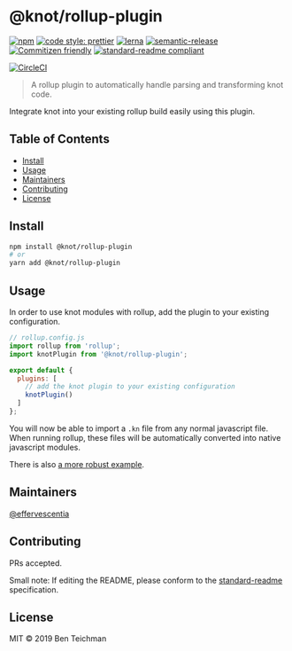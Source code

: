 # @knot/rollup-plugin

[![npm](https://img.shields.io/npm/v/@knot/rollup-plugin?style=flat-square)](http://npm.im/@knot/rollup-plugin)
[![code style: prettier](https://img.shields.io/badge/code_style-prettier-ff69b4.svg?style=flat-square)](https://github.com/prettier/prettier)
[![lerna](https://img.shields.io/badge/maintained%20with-lerna-cc00ff.svg?style=flat-square)](https://lerna.js.org/)
[![semantic-release](https://img.shields.io/badge/%20%20%F0%9F%93%A6%F0%9F%9A%80-semantic--release-e10079.svg?style=flat-square)](https://github.com/semantic-release/semantic-release)
[![Commitizen friendly](https://img.shields.io/badge/commitizen-friendly-brightgreen.svg?style=flat-square)](http://commitizen.github.io/cz-cli/)
[![standard-readme compliant](https://img.shields.io/badge/standard--readme-OK-green.svg?style=flat-square)](https://github.com/RichardLitt/standard-readme)

[![CircleCI](https://img.shields.io/circleci/build/gh/effervescentia/knot?style=flat-square&token=c6d265c2c3ae9fea01043c75299974616b6498b0)](https://circleci.com/gh/effervescentia/knot)

> A rollup plugin to automatically handle parsing and transforming knot code.

Integrate knot into your existing rollup build easily using this plugin.

## Table of Contents

- [Install](#install)
- [Usage](#usage)
- [Maintainers](#maintainers)
- [Contributing](#contributing)
- [License](#license)

## Install

```sh
npm install @knot/rollup-plugin
# or
yarn add @knot/rollup-plugin
```

## Usage

In order to use knot modules with rollup, add the plugin to your existing configuration.

```js
// rollup.config.js
import rollup from 'rollup';
import knotPlugin from '@knot/rollup-plugin';

export default {
  plugins: [
    // add the knot plugin to your existing configuration
    knotPlugin()
  ]
};
```

You will now be able to import a `.kn` file from any normal javascript file.
When running rollup, these files will be automatically converted into native javascript modules.

There is also [a more robust example](https://github.com/effervescentia/knot/tree/master/examples/rollup-react).

## Maintainers

[@effervescentia](https://github.com/effervescentia)

## Contributing

PRs accepted.

Small note: If editing the README, please conform to the [standard-readme](https://github.com/RichardLitt/standard-readme) specification.

## License

MIT © 2019 Ben Teichman
